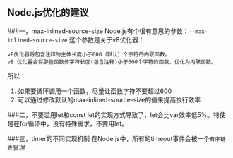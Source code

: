 **Node.js优化的建议**
-

###一，max-inlined-source-size
Node.js有个很有意思的参数：`--max-inlined-source-size` 
这个参数是关于v8优化器：

    v8优化器将包含注释的主体长度小于600（默认）个字符的内联函数。
    v8 优化器会将那些函数体字符长度(包含注释)小于600个字符的函数，优化为内联函数。
    
所以：
 1. 如果要循环调用一个函数，尽量让函数字符不要超过600
 2. 可以通过修改默认的max-inlined-source-size的值来提高执行效率
 

###二，不要滥用let和const
let的实现方式导致了，let会比var效率低5%。特使是在for循环中，没有特殊需求，不要用let。

###三，timer的不同实现机制
在Node.js中，所有的timeout事件会被一个`有序链表`管理